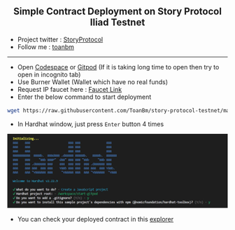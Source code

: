 <h2 align=center>Simple Contract Deployment on Story Protocol Iliad Testnet</h2>

- Project twitter : [StoryProtocol](https://x.com/StoryProtocol)
- Follow me : [toanbm](https://x.com/buiminhtoan1985)
---
- Open [Codespace](https://github.com/codespaces) or [Gitpod](https://gitpod.io/workspaces) (If it is taking long time to open then try to open in incognito tab)
- Use Burner Wallet (Wallet which have no real funds)
- Request IP faucet here : [Faucet Link](https://faucet.story.foundation/)
- Enter the below command to start deployment
```bash
wget https://raw.githubusercontent.com/ToanBm/story-protocol-testnet/main/contract.sh && chmod +x contract.sh && ./contract.sh
```
- In Hardhat window, just press `Enter` button 4 times

![Screenshot 2024-08-28 031910](https://github.com/ToanBm/story-protocol-testnet/blob/main/001.jpg)
- You can check your deployed contract in this [explorer](https://testnet.storyscan.xyz/)
